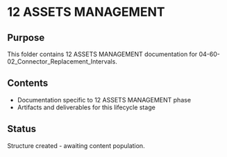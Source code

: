 # 12 ASSETS MANAGEMENT

## Purpose
This folder contains 12 ASSETS MANAGEMENT documentation for 04-60-02_Connector_Replacement_Intervals.

## Contents
- Documentation specific to 12 ASSETS MANAGEMENT phase
- Artifacts and deliverables for this lifecycle stage

## Status
Structure created - awaiting content population.

